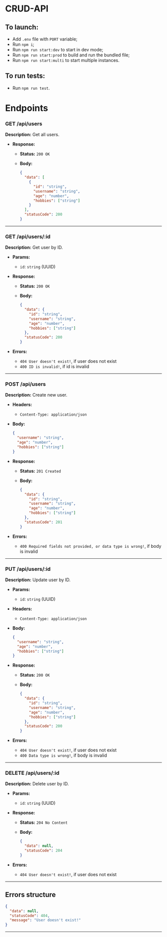 # CRUD-API

## To launch:
 - Add ```.env``` file with ```PORT``` variable;
 - Run ```npm i```;
 - Run ```npm run start:dev``` to start in dev mode;
 - Run ```npm run start:prod``` to build and run the bundled file;
 - Run ```npm run start:multi``` to start multiple instances.

## To run tests:
 - Run ```npm run test```.

# Endpoints

### GET /api/users

**Description:** Get all users.

* **Response:**

  * **Status:** `200 OK`
  * **Body:**

    ```json
    {
      "data": [
        {
          "id": "string",
          "username": "string",
          "age": "number",
          "hobbies": ["string"]
        }
      ],
      "statusCode": 200
    }
    ```

---

### GET /api/users/\:id

**Description:** Get user by ID.

* **Params:**

  * `id`: `string` (UUID)

* **Response:**

  * **Status:** `200 OK`
  * **Body:**

    ```json
    {
      "data": {
        "id": "string",
        "username": "string",
        "age": "number",
        "hobbies": ["string"]
      },
      "statusCode": 200
    }
    ```

* **Errors:**

  * `404 User doesn't exist!`, if user does not exist
  * `400 ID is invalid!`, if id is invalid

---

### POST /api/users

**Description:** Create new user.

* **Headers:**

  * `Content-Type: application/json`

* **Body:**

  ```json
  {
    "username": "string",
    "age": "number",
    "hobbies": ["string"]
  }
  ```

* **Response:**

  * **Status:** `201 Created`
  * **Body:**

    ```json
    {
      "data": {
        "id": "string",
        "username": "string",
        "age": "number",
        "hobbies": ["string"]
      },
      "statusCode": 201
    }
    ```

* **Errors:**

  * `400 Required fields not provided, or data type is wrong!`, if body is invalid

---

### PUT /api/users/\:id

**Description:** Update user by ID.

* **Params:**

  * `id`: `string` (UUID)

* **Headers:**

  * `Content-Type: application/json`

* **Body:**

  ```json
  {
    "username": "string",
    "age": "number",
    "hobbies": ["string"]
  }
  ```

* **Response:**

  * **Status:** `200 OK`
  * **Body:**

    ```json
    {
      "data": {
        "id": "string",
        "username": "string",
        "age": "number",
        "hobbies": ["string"]
      },
      "statusCode": 200
    }
    ```

* **Errors:**

  * `404 User doesn't exist!`, if user does not exist
  * `400 Data type is wrong!`, if body is invalid

---

### DELETE /api/users/\:id

**Description:** Delete user by ID.

* **Params:**

  * `id`: `string` (UUID)

* **Response:**

  * **Status:** `204 No Content`
  * **Body:**

    ```json
    {
      "data": null,
      "statusCode": 204
    }
    ```

* **Errors:**

  * `404 User doesn't exist!`, if user does not exist

---

## Errors structure

```json
{
  "data": null,
  "statusCode": 404,
  "message": "User doesn't exist!"
}
```

---
